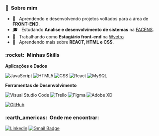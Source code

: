 <h3> 🚀 &nbsp;Sobre mim </h3>



- 🤔 &nbsp; Aprendendo e desenvolvendo projetos voltados para a área de **FRONT-END**.
- 🎓 &nbsp; Estudando **Analise e desenvolvimento de sistemas** na <a href="https://facens.br/">FACENS</a>.
- 💼 &nbsp; Trabalhando como **Estagiário front-end** na <a href="https://wvetro.com.br">Wvetro</a>
- 🌱 &nbsp; Aprendendo mais sobre **REACT, HTML e CSS**.



<h3> :rocket: &nbsp;Minhas Skills </h3>

**Aplicações e Dados**

  ![JavaScript](https://img.shields.io/badge/-JavaScript-333333?style=flat&logo=javascript)
  ![HTML5](https://img.shields.io/badge/-HTML5-333333?style=flat&logo=HTML5)
  ![CSS](https://img.shields.io/badge/-CSS-333333?style=flat&logo=CSS3&logoColor=1572B6)
  ![React](https://img.shields.io/badge/-React-333333?style=flat&logo=react)
  ![MySQL](https://img.shields.io/badge/-MySQL-333333?style=flat&logo=mysql)
  
**Ferramentas de Desenvolvimento**

![Visual Studio Code](https://img.shields.io/badge/-Visual%20Studio%20Code-333333?style=flat&logo=visual-studio-code&logoColor=007ACC)
![Trello](https://img.shields.io/badge/-Trello-333333?style=flat&logo=trello&logoColor=007ACC)
![Figma](https://img.shields.io/badge/-Figma-333333?style=flat&logo=figma&logoColor=007ACC)
![Adobe XD](https://img.shields.io/badge/-Adobe%20XD-333333?style=flat&logo=adobe-xd&logoColor=007ACC)

[![GitHub](https://github-readme-stats.vercel.app/api/top-langs/?username=jramoss02&hide=html&layout=compact&theme=dark)](https://github.com/anuraghazra/github-readme-stats)

<h3> :earth_americas: &nbsp;Onde me encontrar: </h3> 

[![Linkedin](https://img.shields.io/badge/-José%20Ramos-blue?style=flat-square&logo=Linkedin&logoColor=white&link=https://www.linkedin.com/in/josé-roberto-ramos/)](https://www.linkedin.com/in/josé-roberto-ramos)
[![Gmail Badge](https://img.shields.io/badge/-02.jrsramos%40gmail.com-006bed?style=flat-square&logo=Gmail&logoColor=white&link=mailto:02.jrsramos@gmail.com)](mailto:02.jrsramos@gmail.com)

